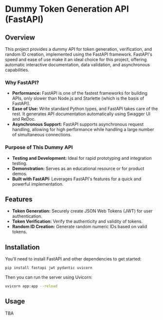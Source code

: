 # Dummy Token Generation API (FastAPI)

## Overview

This project provides a dummy API for token generation, verification, and random ID creation, implemented using the FastAPI framework. FastAPI's speed and ease of use make it an ideal choice for this project, offering automatic interactive documentation, data validation, and asynchronous capabilities.

### Why FastAPI?

- **Performance:** FastAPI is one of the fastest frameworks for building APIs, only slower than Node.js and Starlette (which is the basis of FastAPI).
- **Ease of Use:** Write standard Python types, and FastAPI takes care of the rest. It generates API documentation automatically using Swagger UI and ReDoc.
- **Asynchronous Support:** FastAPI supports asynchronous request handling, allowing for high performance while handling a large number of simultaneous connections.

### Purpose of This Dummy API

- **Testing and Development:** Ideal for rapid prototyping and integration testing.
- **Demonstration:** Serves as an educational resource or for product demos.
- **Built with FastAPI:** Leverages FastAPI's features for a quick and powerful implementation.

## Features

- **Token Generation:** Securely create JSON Web Tokens (JWT) for user authentication.
- **Token Verification:** Verify the authenticity and validity of tokens.
- **Random ID Creation:** Generate random numeric IDs based on valid tokens.

## Installation

You'll need to install FastAPI and other dependencies to get started:

```bash
pip install fastapi jwt pydantic uvicorn
```

Then you can run the server using Uvicorn:

```bash
uvicorn app:app --reload
```

## Usage

TBA
